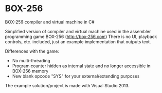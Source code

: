 # BOX-256
BOX-256 compiler and virtual machine in C#

Simplified version of compiler and virtual machine used in the assembler programming game BOX-256 (http://box-256.com)
There is no UI, playback controls, etc. included, just an example implementation that outputs text.

Differences with the game:
- No multi-threading
- Program counter hidden as internal state and no longer accessible in BOX-256 memory
- New blank opcode "SYS" for your external/extending purposes

The example solution/project is made with Visual Studio 2013.

